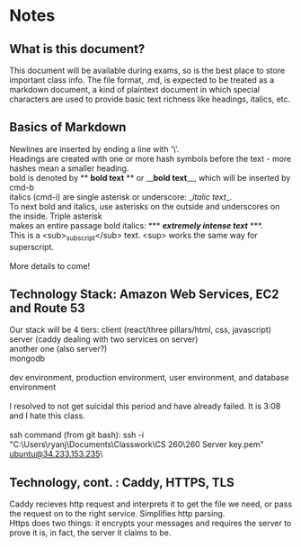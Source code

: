 # Notes
## What is this document?
This document will be available during exams, so is the best place to store important class info.
The file format, .md, is expected to be treated as a markdown document, a kind of plaintext document
in which special characters are used to provide basic text richness like headings, italics, etc.

## Basics of Markdown
Newlines are inserted by ending a line with '\\'.\
Headings are created with one or more hash symbols before the text - more hashes mean a smaller heading.\
bold is denoted by \*\* **bold text** \*\* or \_\_**bold text**\_\_, which will be inserted by cmd-b\
italics (cmd-i) are single asterisk or underscore: \__italic text_\_.\
To next bold and italics, use asterisks on the outside and underscores on the inside. Triple asterisk\
makes an entire passage bold italics: \*\*\* ***extremely intense text*** \*\*\*.\
This is a \<sub><sub>subscript</sub>\</sub> text. \<sup> works the same way for superscript.\
\
More details to come!

## Technology Stack: Amazon Web Services, EC2 and Route 53
Our stack will be 4 tiers: client (react/three pillars/html, css, javascript)\
server (caddy dealing with two services on server)\
another one (also server?)\
mongodb\
\
dev environment, production environment, user environment, and database environment\
\
I resolved to not get suicidal this period and have already failed. It is 3:08 and I hate this class.\
\
ssh command (from git bash): ssh -i "C:\Users\ryanj\Documents\Classwork\CS 260\260 Server key.pem" ubuntu@34.233.153.235\


## Technology, cont. : Caddy, HTTPS, TLS
Caddy recieves http request and interprets it to get the file we need, or pass the request on to the right service. Simplifies http parsing.\
Https does two things: it encrypts your messages and requires the server to prove it is, in fact, the server it claims to be. 

